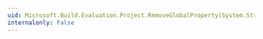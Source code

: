 ```yaml
---
uid: Microsoft.Build.Evaluation.Project.RemoveGlobalProperty(System.String)
internalonly: False
---
```

